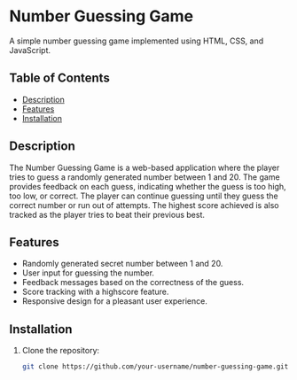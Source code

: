 # Number Guessing Game

A simple number guessing game implemented using HTML, CSS, and JavaScript.

## Table of Contents

- [Description](#description)
- [Features](#features)
- [Installation](#installation)


## Description

The Number Guessing Game is a web-based application where the player tries to guess a randomly generated number between 1 and 20. The game provides feedback on each guess, indicating whether the guess is too high, too low, or correct. The player can continue guessing until they guess the correct number or run out of attempts. The highest score achieved is also tracked as the player tries to beat their previous best.


## Features

- Randomly generated secret number between 1 and 20.
- User input for guessing the number.
- Feedback messages based on the correctness of the guess.
- Score tracking with a highscore feature.
- Responsive design for a pleasant user experience.


## Installation

1. Clone the repository:

   ```bash
   git clone https://github.com/your-username/number-guessing-game.git
